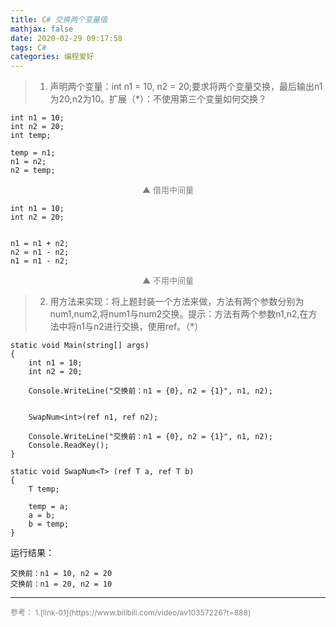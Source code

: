 ```yaml
---
title: C# 交换两个变量值
mathjax: false
date: 2020-02-29 09:17:58
tags: C#
categories: 编程爱好
---
```


> 1. 声明两个变量：int n1 = 10, n2 = 20;要求将两个变量交换，最后输出n1为20,n2为10。扩展（*）：不使用第三个变量如何交换？

```Csharp
int n1 = 10;
int n2 = 20;
int temp;

temp = n1;
n1 = n2;
n2 = temp;
```
<div style="font-size:13px;color:gray;text-align:center">▲ 借用中间量</div>

```CSharp
int n1 = 10;
int n2 = 20;


n1 = n1 + n2;
n2 = n1 - n2;
n1 = n1 - n2;
```
<div style="font-size:13px;color:gray;text-align:center">▲ 不用中间量</div>


> 2.	用方法来实现：将上题封装一个方法来做，方法有两个参数分别为num1,num2,将num1与num2交换。提示：方法有两个参数n1,n2,在方法中将n1与n2进行交换，使用ref。（*）

```CSharp
static void Main(string[] args)
{
    int n1 = 10;
    int n2 = 20;

    Console.WriteLine("交换前：n1 = {0}, n2 = {1}", n1, n2);


    SwapNum<int>(ref n1, ref n2);

    Console.WriteLine("交换前：n1 = {0}, n2 = {1}", n1, n2);
    Console.ReadKey();
}

static void SwapNum<T> (ref T a, ref T b)
{
    T temp;
    
    temp = a;
    a = b;
    b = temp;
}
```

运行结果：
```
交换前：n1 = 10, n2 = 20
交换前：n1 = 20, n2 = 10
```

<hr/>
<span style="color:gray;font-size:12px">
参考： 
1.[link-01](https://www.bilibili.com/video/av10357226?t=888)
</span>
